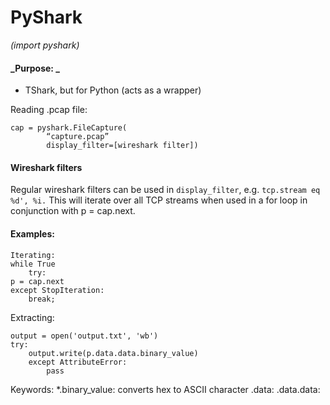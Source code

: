 # PyShark
_(import pyshark)_

#### _Purpose: _
- TShark, but for Python (acts as a wrapper)

Reading .pcap file:
```
cap = pyshark.FileCapture(
		“capture.pcap”
		display_filter=[wireshark filter])
```

#### Wireshark filters
Regular wireshark filters can be used in `display_filter`, e.g. `tcp.stream eq %d', %i.` This will iterate over all TCP streams when used in a for loop in conjunction with p = cap.next. 

#### Examples:
```icmp && ip.src != 185.245.99.2 && !icmp.resp_not_found
Iterating:
while True
	try:
p = cap.next
except StopIteration:
	break;
```

Extracting:
```
output = open('output.txt', 'wb')
try:
	output.write(p.data.data.binary_value)
	except AttributeError:
		pass
```

Keywords:
	*.binary_value: converts hex to ASCII character
	.data:
	.data.data:

